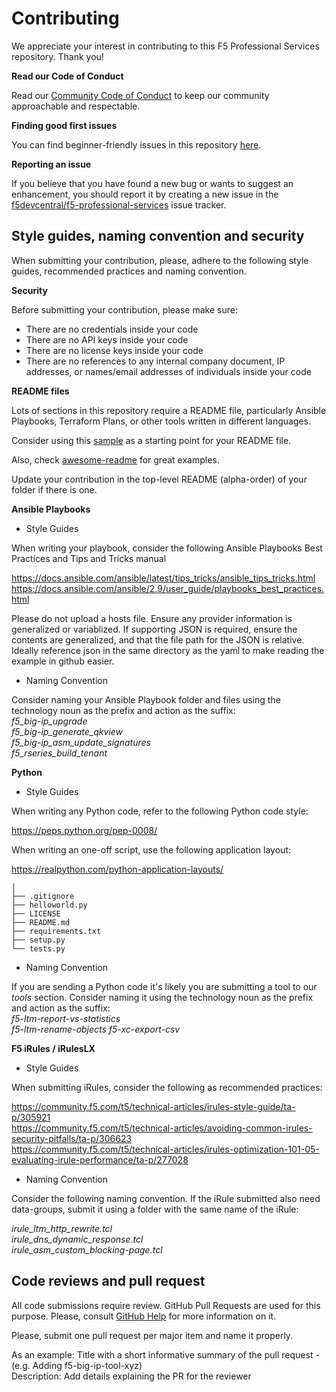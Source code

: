 # Contributing

We appreciate your interest in contributing to this F5 Professional Services repository. Thank you!

**Read our Code of Conduct**

Read our [Community Code of Conduct](https://github.com/f5devcentral/f5-professional-services/blob/main/code_of_conduct.md) to keep our community approachable and respectable.

**Finding good first issues**

You can find beginner-friendly issues in this repository [here](https://github.com/f5devcentral/f5-professional-services/issues). 

**Reporting an issue**

If you believe that you have found a new bug or wants to suggest an enhancement, you should report it by creating a new issue in the [f5devcentral/f5-professional-services](https://github.com/f5devcentral/f5-professional-services/issues) issue tracker.

## Style guides, naming convention and security

When submitting your contribution, please, adhere to the following style guides, recommended practices and naming convention.

**Security**

Before submitting your contribution, please make sure:
- There are no credentials inside your code
- There are no API keys inside your code
- There are no license keys inside your code
- There are no references to any internal company document, IP addresses, or names/email addresses of individuals inside your code

**README files**

Lots of sections in this repository require a README file, particularly Ansible Playbooks, Terraform Plans, or other tools written in different languages.  

Consider using this [sample](https://github.com/f5devcentral/f5-professional-services/blob/main/sample_readme.md) as a starting point for your README file. 

Also, check [awesome-readme](https://github.com/matiassingers/awesome-readme) for great examples.

Update your contribution in the top-level README (alpha-order) of your folder if there is one.

**Ansible Playbooks**

- Style Guides

When writing your playbook, consider the following Ansible Playbooks Best Practices and Tips and Tricks manual

https://docs.ansible.com/ansible/latest/tips_tricks/ansible_tips_tricks.html  
https://docs.ansible.com/ansible/2.9/user_guide/playbooks_best_practices.html  

Please do not upload a hosts file.
Ensure any provider information is generalized or variablized.
If supporting JSON is required, ensure the contents are generalized, and that the file path for the JSON is relative. Ideally reference json in the same directory as the yaml to make reading the example in github easier.

- Naming Convention

Consider naming your Ansible Playbook folder and files using the technology noun as the prefix and action as the suffix:  
*f5_big-ip_upgrade*  
*f5_big-ip_generate_qkview*  
*f5_big-ip_asm_update_signatures*  
*f5_rseries_build_tenant*  

**Python**

- Style Guides

When writing any Python code, refer to the following Python code style:

https://peps.python.org/pep-0008/  

When writing an one-off script, use the following application layout:

https://realpython.com/python-application-layouts/

```helloworld/  
│  
├── .gitignore  
├── helloworld.py  
├── LICENSE  
├── README.md  
├── requirements.txt  
├── setup.py  
└── tests.py  
```` 
- Naming Convention

If you are sending a Python code it's likely you are submitting a tool to our *tools* section. Consider naming it using the technology noun as the prefix and action as the suffix:   
*f5-ltm-report-vs-statistics*  
*f5-ltm-rename-objects*
*f5-xc-export-csv*

**F5 iRules / iRulesLX**

- Style Guides

When submitting iRules, consider the following as recommended practices:

https://community.f5.com/t5/technical-articles/irules-style-guide/ta-p/305921  
https://community.f5.com/t5/technical-articles/avoiding-common-irules-security-pitfalls/ta-p/306623  
https://community.f5.com/t5/technical-articles/irules-optimization-101-05-evaluating-irule-performance/ta-p/277028  

- Naming Convention

Consider the following naming convention. If the iRule submitted also need data-groups, submit it using a folder with the same name of the iRule:  

*irule_ltm_http_rewrite.tcl*  
*irule_dns_dynamic_response.tcl*  
*irule_asm_custom_blocking-page.tcl*  

## Code reviews and pull request

All code submissions require review. GitHub Pull Requests are used for this purpose. Please, consult
[GitHub Help](https://help.github.com/articles/about-pull-requests/) for more
information on it.

Please, submit one pull request per major item and name it properly. 

As an example:
Title with a short informative summary of the pull request - (e.g. Adding f5-big-ip-tool-xyz)  
Description: Add details explaining the PR for the reviewer  
